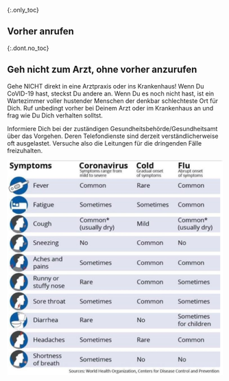 {:.only_toc}
## Vorher anrufen

{:.dont.no_toc}
## Geh nicht zum Arzt, ohne vorher anzurufen

Gehe NICHT direkt in eine Arztpraxis oder ins Krankenhaus! Wenn Du CoVID-19 hast, steckst Du andere an. Wenn Du es noch nicht hast, ist ein Wartezimmer voller hustender Menschen der denkbar schlechteste Ort für Dich. Ruf unbedingt vorher bei Deinem Arzt oder im Krankenhaus an und frag wie Du Dich verhalten solltst.

Informiere Dich bei der zuständigen Gesundheitsbehörde/Gesundheitsamt über das Vorgehen. Deren Telefondienste sind derzeit verständlicherweise oft ausgelastet. Versuche also die Leitungen für die dringenden Fälle freizuhalten.

![](/images/en/covid19-symptoms.png)
